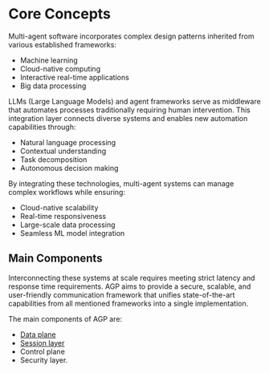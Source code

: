 # Core Concepts

Multi-agent software incorporates complex design patterns inherited from various
established frameworks:

- Machine learning
- Cloud-native computing
- Interactive real-time applications
- Big data processing

LLMs (Large Language Models) and agent frameworks serve as middleware that
automates processes traditionally requiring human intervention. This integration
layer connects diverse systems and enables new automation capabilities through:

- Natural language processing
- Contextual understanding
- Task decomposition
- Autonomous decision making

By integrating these technologies, multi-agent systems can manage complex
workflows while ensuring:

- Cloud-native scalability
- Real-time responsiveness
- Large-scale data processing
- Seamless ML model integration

## Main Components

Interconnecting these systems at scale requires meeting strict latency and
response time requirements. AGP aims to provide a secure, scalable, and
user-friendly communication framework that unifies state-of-the-art capabilities
from all mentioned frameworks into a single implementation.

The main components of AGP are:

- [Data plane](./agp-data-plane.md)
- [Session layer](./agp-session-layer.md)
- Control plane
- Security layer.

